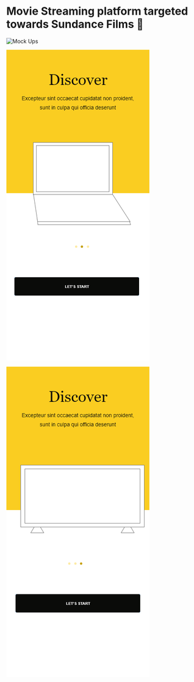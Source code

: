 # Movie Streaming platform targeted towards Sundance Films :movie_camera:

![Mock Ups](../Mockups/Onboarding1.png?raw=true "On-boarding Screen 1")

![Mock Ups](/Mockups/Onboarding2.png?raw=true "On-boarding Screen 2")

![Mock Ups](/Mockups/Onboarding3.png?raw=true "On-boarding Screen 3")
